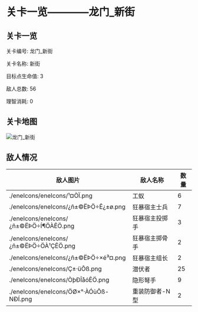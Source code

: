 # 关卡一览————龙门_新街


## 关卡一览

关卡编号: 龙门_新街

关卡名称: 新街

目标点生命值: 3

敌人总数: 56

理智消耗: 0


## 关卡地图
![龙门_新街](./oprMap/龙门_新街.png)

## 敌人情况

| 敌人图片 | 敌人名称 | 数量  |
|---------|-----|-----|
| ./eneIcons/eneIcons/¹¤ÒÏ.png| 工蚁  |   6  |
| ./eneIcons/eneIcons/¿ñ±©ËÞÖ÷Ê¿±ø.png| 狂暴宿主士兵  |   7  |
| ./eneIcons/eneIcons/¿ñ±©ËÞÖ÷Í¶ÖÀÊÖ.png| 狂暴宿主投掷手  |   3  |
| ./eneIcons/eneIcons/¿ñ±©ËÞÖ÷ÖÀ¹ÇÊÖ.png| 狂暴宿主掷骨手  |   2  |
| ./eneIcons/eneIcons/¿ñ±©ËÞÖ÷×é³¤.png| 狂暴宿主组长  |   2  |
| ./eneIcons/eneIcons/Ç±·üÕß.png| 潜伏者  |   25  |
| ./eneIcons/eneIcons/ÒþÐÎåóÊÖ.png| 隐形弩手  |   9  |
| ./eneIcons/eneIcons/ÖØ×°·ÀÓùÕß-NÐÍ.png| 重装防御者-N型  |   2  |
